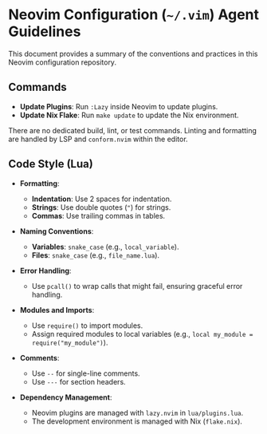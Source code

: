 # Neovim Configuration (`~/.vim`) Agent Guidelines

This document provides a summary of the conventions and practices in this Neovim configuration repository.

## Commands

- **Update Plugins**: Run `:Lazy` inside Neovim to update plugins.
- **Update Nix Flake**: Run `make update` to update the Nix environment.

There are no dedicated build, lint, or test commands. Linting and formatting are handled by LSP and `conform.nvim` within the editor.

## Code Style (Lua)

- **Formatting**:
  - **Indentation**: Use 2 spaces for indentation.
  - **Strings**: Use double quotes (`"`) for strings.
  - **Commas**: Use trailing commas in tables.

- **Naming Conventions**:
  - **Variables**: `snake_case` (e.g., `local_variable`).
  - **Files**: `snake_case` (e.g., `file_name.lua`).

- **Error Handling**:
  - Use `pcall()` to wrap calls that might fail, ensuring graceful error handling.

- **Modules and Imports**:
  - Use `require()` to import modules.
  - Assign required modules to local variables (e.g., `local my_module = require("my_module")`).

- **Comments**:
  - Use `--` for single-line comments.
  - Use `---` for section headers.

- **Dependency Management**:
  - Neovim plugins are managed with `lazy.nvim` in `lua/plugins.lua`.
  - The development environment is managed with Nix (`flake.nix`).
